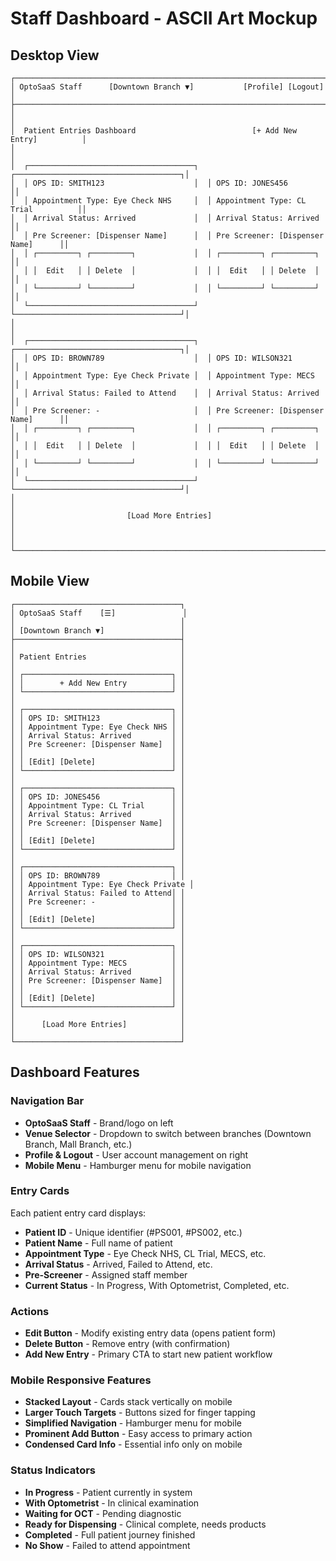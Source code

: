 # Staff Dashboard - ASCII Art Mockup

## Desktop View
```
┌─────────────────────────────────────────────────────────────────────────────────┐
│ OptoSaaS Staff      [Downtown Branch ▼]           [Profile] [Logout]            │
├─────────────────────────────────────────────────────────────────────────────────┤
│                                                                                 │
│  Patient Entries Dashboard                          [+ Add New Entry]          │
│                                                                                 │
│  ┌─────────────────────────────────────┐  ┌─────────────────────────────────────┐│
│  │ OPS ID: SMITH123                    │  │ OPS ID: JONES456                    ││
│  │ Appointment Type: Eye Check NHS     │  │ Appointment Type: CL Trial          ││
│  │ Arrival Status: Arrived             │  │ Arrival Status: Arrived             ││
│  │ Pre Screener: [Dispenser Name]      │  │ Pre Screener: [Dispenser Name]      ││
│  │ ┌─────────┐ ┌─────────┐             │  │ ┌─────────┐ ┌─────────┐             ││
│  │ │  Edit   │ │ Delete  │             │  │ │  Edit   │ │ Delete  │             ││
│  │ └─────────┘ └─────────┘             │  │ └─────────┘ └─────────┘             ││
│  └─────────────────────────────────────┘  └─────────────────────────────────────┘│
│                                                                                 │
│  ┌─────────────────────────────────────┐  ┌─────────────────────────────────────┐│
│  │ OPS ID: BROWN789                    │  │ OPS ID: WILSON321                   ││
│  │ Appointment Type: Eye Check Private │  │ Appointment Type: MECS              ││
│  │ Arrival Status: Failed to Attend    │  │ Arrival Status: Arrived             ││
│  │ Pre Screener: -                     │  │ Pre Screener: [Dispenser Name]      ││
│  │ ┌─────────┐ ┌─────────┐             │  │ ┌─────────┐ ┌─────────┐             ││
│  │ │  Edit   │ │ Delete  │             │  │ │  Edit   │ │ Delete  │             ││
│  │ └─────────┘ └─────────┘             │  │ └─────────┘ └─────────┘             ││
│  └─────────────────────────────────────┘  └─────────────────────────────────────┘│
│                                                                                 │
│                         [Load More Entries]                                    │
│                                                                                 │
└─────────────────────────────────────────────────────────────────────────────────┘
```

## Mobile View
```
┌─────────────────────────────────────┐
│ OptoSaaS Staff    [☰]               │
│                                     │
│ [Downtown Branch ▼]                 │
├─────────────────────────────────────┤
│                                     │
│ Patient Entries                     │
│                                     │
│ ┌─────────────────────────────────┐ │
│ │        + Add New Entry          │ │
│ └─────────────────────────────────┘ │
│                                     │
│ ┌─────────────────────────────────┐ │
│ │ OPS ID: SMITH123                │ │
│ │ Appointment Type: Eye Check NHS │ │
│ │ Arrival Status: Arrived         │ │
│ │ Pre Screener: [Dispenser Name]  │ │
│ │                                 │ │
│ │ [Edit] [Delete]                 │ │
│ └─────────────────────────────────┘ │
│                                     │
│ ┌─────────────────────────────────┐ │
│ │ OPS ID: JONES456                │ │
│ │ Appointment Type: CL Trial      │ │
│ │ Arrival Status: Arrived         │ │
│ │ Pre Screener: [Dispenser Name]  │ │
│ │                                 │ │
│ │ [Edit] [Delete]                 │ │
│ └─────────────────────────────────┘ │
│                                     │
│ ┌─────────────────────────────────┐ │
│ │ OPS ID: BROWN789                │ │
│ │ Appointment Type: Eye Check Private │
│ │ Arrival Status: Failed to Attend│ │
│ │ Pre Screener: -                 │ │
│ │                                 │ │
│ │ [Edit] [Delete]                 │ │
│ └─────────────────────────────────┘ │
│                                     │
│ ┌─────────────────────────────────┐ │
│ │ OPS ID: WILSON321               │ │
│ │ Appointment Type: MECS          │ │
│ │ Arrival Status: Arrived         │ │
│ │ Pre Screener: [Dispenser Name]  │ │
│ │                                 │ │
│ │ [Edit] [Delete]                 │ │
│ └─────────────────────────────────┘ │
│                                     │
│      [Load More Entries]            │
│                                     │
└─────────────────────────────────────┘
```

## Dashboard Features

### Navigation Bar
- **OptoSaaS Staff** - Brand/logo on left
- **Venue Selector** - Dropdown to switch between branches (Downtown Branch, Mall Branch, etc.)
- **Profile & Logout** - User account management on right
- **Mobile Menu** - Hamburger menu for mobile navigation

### Entry Cards
Each patient entry card displays:
- **Patient ID** - Unique identifier (#PS001, #PS002, etc.)
- **Patient Name** - Full name of patient
- **Appointment Type** - Eye Check NHS, CL Trial, MECS, etc.
- **Arrival Status** - Arrived, Failed to Attend, etc.
- **Pre-Screener** - Assigned staff member
- **Current Status** - In Progress, With Optometrist, Completed, etc.

### Actions
- **Edit Button** - Modify existing entry data (opens patient form)
- **Delete Button** - Remove entry (with confirmation)
- **Add New Entry** - Primary CTA to start new patient workflow

### Mobile Responsive Features
- **Stacked Layout** - Cards stack vertically on mobile
- **Larger Touch Targets** - Buttons sized for finger tapping
- **Simplified Navigation** - Hamburger menu for mobile
- **Prominent Add Button** - Easy access to primary action
- **Condensed Card Info** - Essential info only on mobile

### Status Indicators
- **In Progress** - Patient currently in system
- **With Optometrist** - In clinical examination
- **Waiting for OCT** - Pending diagnostic
- **Ready for Dispensing** - Clinical complete, needs products
- **Completed** - Full patient journey finished
- **No Show** - Failed to attend appointment